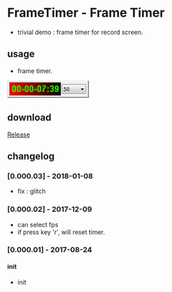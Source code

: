 # FrameTimer - Frame Timer
- trivial demo : frame timer for record screen.

## usage
- frame timer.

![alt text](FrameTimer/FrameTimer/doc/FrameTimer(1.0.0.2).png)

## download

[Release](https://github.com/JetDemo/FrameTimer/tree/master/bin "Release")

## changelog
### [0.000.03] - 2018-01-08
- fix : glitch

### [0.000.02] - 2017-12-09
- can select fps
- if press key 'r', will reset timer.

### [0.000.01] - 2017-08-24
#### init
- init

